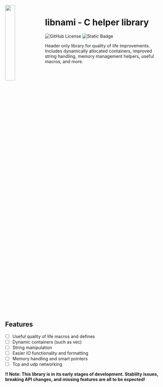 <img src="branding/libnami.png" align="left" width="25%"/>
<h1>libnami - C helper library</h1>
<div float="left">
<img alt="GitHub License" src="https://img.shields.io/github/license/PolymorphicHeart/libnami">
<img alt="Static Badge" src="https://img.shields.io/badge/language-C-white">

</div>

Header only library for quality of life improvements. Includes dynamically allocated containers,
improved string handling, memory management helpers, useful macros, and more.
<br clear="left"/>
<br/>

<h2>Features</h2>

 - [ ] Useful quality of life macros and defines
 - [ ] Dynamic containers (such as vec)
 - [ ] String manipulation
 - [ ] Easier IO functionality and formatting
 - [ ] Memory handling and smart pointers
 - [ ] Tcp and udp networking

<b> 
  ‼ Note: This library is in its early stages of development. Stability issues, 
  breaking API changes, and missing features are all to be expected!
</b>
